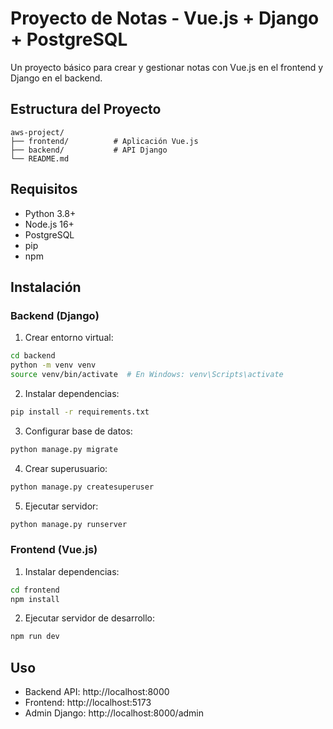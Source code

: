 # Proyecto de Notas - Vue.js + Django + PostgreSQL

Un proyecto básico para crear y gestionar notas con Vue.js en el frontend y Django en el backend.

## Estructura del Proyecto

```
aws-project/
├── frontend/          # Aplicación Vue.js
├── backend/           # API Django
└── README.md
```

## Requisitos

- Python 3.8+
- Node.js 16+
- PostgreSQL
- pip
- npm

## Instalación

### Backend (Django)

1. Crear entorno virtual:
```bash
cd backend
python -m venv venv
source venv/bin/activate  # En Windows: venv\Scripts\activate
```

2. Instalar dependencias:
```bash
pip install -r requirements.txt
```

3. Configurar base de datos:
```bash
python manage.py migrate
```

4. Crear superusuario:
```bash
python manage.py createsuperuser
```

5. Ejecutar servidor:
```bash
python manage.py runserver
```

### Frontend (Vue.js)

1. Instalar dependencias:
```bash
cd frontend
npm install
```

2. Ejecutar servidor de desarrollo:
```bash
npm run dev
```

## Uso

- Backend API: http://localhost:8000
- Frontend: http://localhost:5173
- Admin Django: http://localhost:8000/admin 